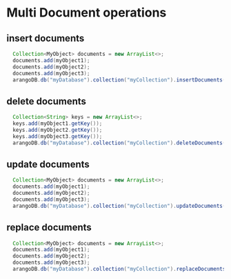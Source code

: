# Multi Document operations

## insert documents

```Java
  Collection<MyObject> documents = new ArrayList<>;
  documents.add(myObject1);
  documents.add(myObject2);
  documents.add(myObject3);
  arangoDB.db("myDatabase").collection("myCollection").insertDocuments(documents);
```

## delete documents

```Java
  Collection<String> keys = new ArrayList<>;
  keys.add(myObject1.getKey());
  keys.add(myObject2.getKey());
  keys.add(myObject3.getKey());
  arangoDB.db("myDatabase").collection("myCollection").deleteDocuments(keys);
```

## update documents

```Java
  Collection<MyObject> documents = new ArrayList<>;
  documents.add(myObject1);
  documents.add(myObject2);
  documents.add(myObject3);
  arangoDB.db("myDatabase").collection("myCollection").updateDocuments(documents);
```

## replace documents

```Java
  Collection<MyObject> documents = new ArrayList<>;
  documents.add(myObject1);
  documents.add(myObject2);
  documents.add(myObject3);
  arangoDB.db("myDatabase").collection("myCollection").replaceDocuments(documents);
```
